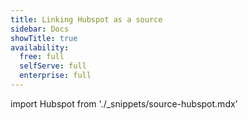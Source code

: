 ```yaml
---
title: Linking Hubspot as a source
sidebar: Docs
showTitle: true
availability:
  free: full
  selfServe: full
  enterprise: full
---
```


import Hubspot from './_snippets/source-hubspot.mdx'

<Hubspot />